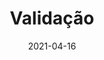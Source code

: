 ---
title: Validação
excerpt: Validação das atividades já desenvolvidas de acordo com os seus requisitos.
date: 2021-04-16
icon:
  type: fa
  name: fa-cog fa-spin fa-fw
color: red
sections:
    - /validacao/informal
    - /validacao/prototipo
    - /validacao/versionamento
---